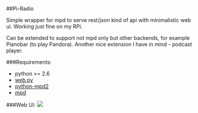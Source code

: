 ##Pi-Radio

Simple wrapper for mpd to serve rest/json kind of api with minimalistic web ui. Working just fine on my RPi.

Can be extended to support not mpd only but other backends, for example Pianobar (to play Pandora). Another nice extension I have in mind - podcast player.

###Requirements:

* python >= 2.6
* [web.py](http://webpy.org)
* [python-mpd2](https://github.com/Mic92/python-mpd2)
* [mpd](http://mpd.wikia.com/wiki/Music_Player_Daemon_Wiki)

###Web UI:
![](http://bit.ly/Y0a6yi)
